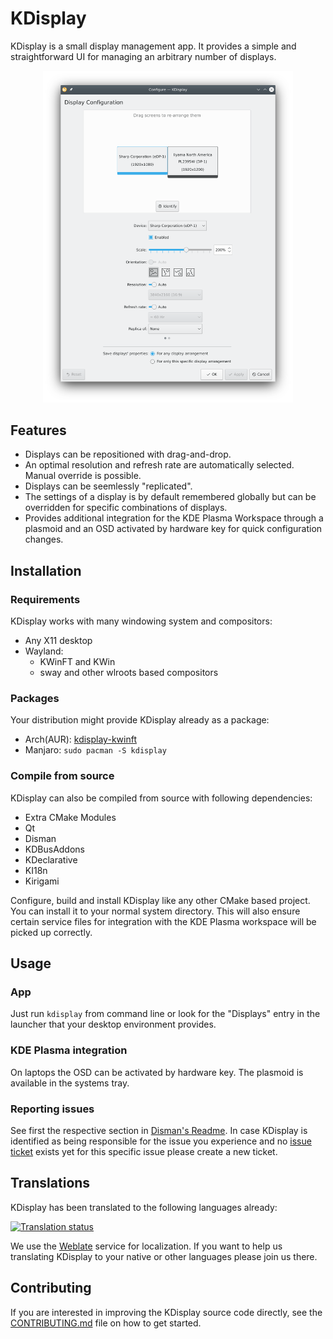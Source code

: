 # KDisplay

KDisplay is a small display management app.
It provides a simple and straightforward UI for managing an arbitrary number of displays.

<div align="center">

  <img src="docs/assets/app-screenshot.png"
       alt="KDisplay in KWinFT Wayland session"
       width="400">
</div>

## Features
* Displays can be repositioned with drag-and-drop.
* An optimal resolution and refresh rate are automatically selected.
  Manual override is possible.
* Displays can be seemlessly "replicated".
* The settings of a display is by default remembered globally
  but can be overridden for specific combinations of displays.
* Provides additional integration for the KDE Plasma Workspace through a plasmoid and an OSD
  activated by hardware key for quick configuration changes.

## Installation
### Requirements
KDisplay works with many windowing system and compositors:
* Any X11 desktop
* Wayland:
  * KWinFT and KWin
  * sway and other wlroots based compositors

### Packages
Your distribution might provide KDisplay already as a package:
* Arch(AUR): [kdisplay-kwinft][aur-package]
* Manjaro: `sudo pacman -S kdisplay`

### Compile from source
KDisplay can also be compiled from source with following dependencies:
* Extra CMake Modules
* Qt
* Disman
* KDBusAddons
* KDeclarative
* KI18n
* Kirigami

Configure, build and install KDisplay like any other CMake based project.
You can install it to your normal system directory.
This will also ensure certain service files
for integration with the KDE Plasma workspace
will be picked up correctly.

## Usage
### App
Just run `kdisplay` from command line
or look for the "Displays" entry in the launcher that your desktop environment provides.

### KDE Plasma integration
On laptops the OSD can be activated by hardware key.
The plasmoid is available in the systems tray.

### Reporting issues
See first the respective section in [Disman's Readme][disman-reporting-issues].
In case KDisplay is identified as being responsible for the issue you experience
and no [issue ticket][issue] exists yet for this specific issue please create a new ticket.

## Translations
KDisplay has been translated to the following languages already:

<a href="https://hosted.weblate.org/engage/kwinft">
  <img src="https://hosted.weblate.org/widgets/kwinft/-/multi-blue.svg"
       alt="Translation status" />
</a>

We use the [Weblate][weblate] service for localization.
If you want to help us translating KDisplay to your native or other languages
please join us there.

## Contributing
If you are interested in improving the KDisplay source code directly,
see the [CONTRIBUTING.md](CONTRIBUTING.md) file on how to get started.


[aur-package]: https://aur.archlinux.org/packages/kdisplay-kwinft
[disman-reporting-issues]: https://gitlab.com/kwinft/disman#reporting-issues
[issue]: https://gitlab.com/kwinft/kdisplay/-/issues
[weblate]: https://hosted.weblate.org/engage/kwinft
